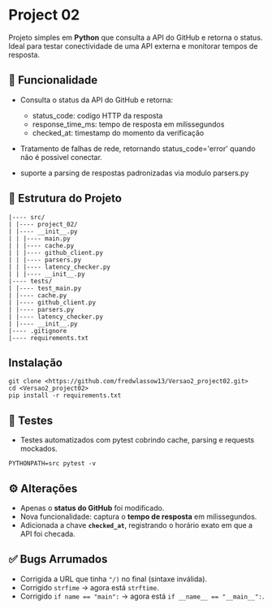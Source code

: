 # Project 02

Projeto simples em **Python** que consulta a API do GitHub e retorna o status.  
Ideal para testar conectividade de uma API externa e monitorar tempos de resposta.

## 🚀 Funcionalidade
- Consulta o status da API do GitHub e retorna:
  - status_code: codigo HTTP da resposta
  - response_time_ms: tempo de resposta em milissegundos
  - checked_at: timestamp do momento da verificação

- Tratamento de falhas de rede, retornando status_code='error' quando não é possivel conectar.
- suporte a parsing de respostas padronizadas via modulo parsers.py

## 📂 Estrutura do Projeto
````
|---- src/
| |---- project_02/
| |---- __init__.py
| | |---- main.py
| | |---- cache.py
| | |---- github_client.py
| | |---- parsers.py
| | |---- latency_checker.py
| | |---- __init__.py
|---- tests/
| |---- test_main.py
| |---- cache.py
| |---- github_client.py
| |---- parsers.py
| |---- latency_checker.py
| |---- __init__.py
|---- .gitignore
|---- requirements.txt
````
## Instalação
````
git clone <https://github.com/fredwlassow13/Versao2_project02.git>
cd <Versao2_project02>
pip install -r requirements.txt
````
## 📌 Testes
- Testes automatizados com pytest cobrindo cache, parsing e requests mockados.
````
PYTHONPATH=src pytest -v
````

## ⚙️ Alterações
- Apenas o **status do GitHub** foi modificado.  
- Nova funcionalidade: captura o **tempo de resposta** em milissegundos.  
- Adicionada a chave **`checked_at`**, registrando o horário exato em que a API foi checada.

## ✅ Bugs Arrumados
- Corrigida a URL que tinha `"/)` no final (sintaxe inválida).  
- Corrigido `strfime` → agora está `strftime`.  
- Corrigido `if name == "main":` → agora está `if __name__ == "__main__":`.
